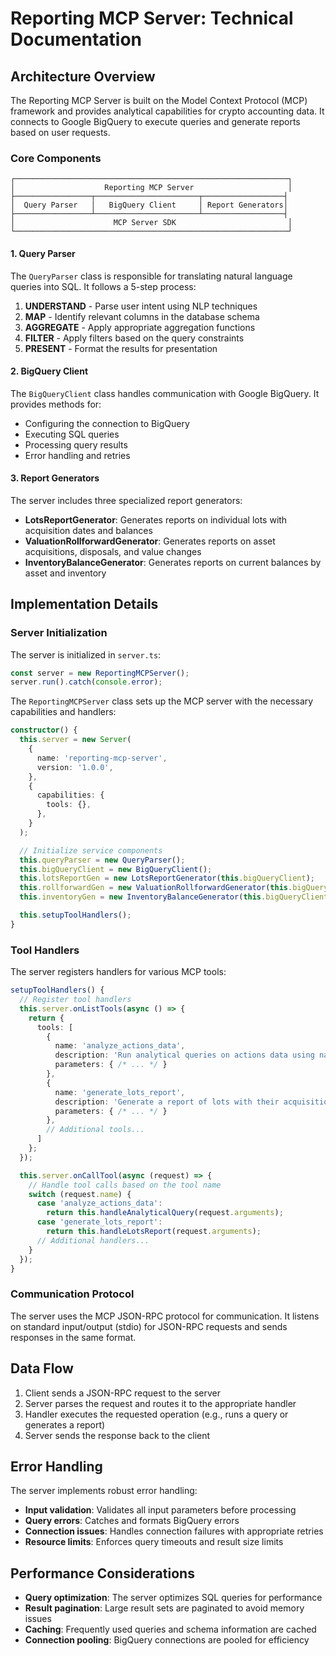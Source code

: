 # Reporting MCP Server: Technical Documentation

## Architecture Overview

The Reporting MCP Server is built on the Model Context Protocol (MCP) framework and provides analytical capabilities for crypto accounting data. It connects to Google BigQuery to execute queries and generate reports based on user requests.

### Core Components

```
┌─────────────────────────────────────────────────────────────┐
│                    Reporting MCP Server                     │
├─────────────────┬───────────────────────┬──────────────────┤
│  Query Parser   │   BigQuery Client     │ Report Generators│
├─────────────────┴───────────────────────┴──────────────────┤
│                      MCP Server SDK                         │
└─────────────────────────────────────────────────────────────┘
```

#### 1. Query Parser

The `QueryParser` class is responsible for translating natural language queries into SQL. It follows a 5-step process:

1. **UNDERSTAND** - Parse user intent using NLP techniques
2. **MAP** - Identify relevant columns in the database schema
3. **AGGREGATE** - Apply appropriate aggregation functions
4. **FILTER** - Apply filters based on the query constraints
5. **PRESENT** - Format the results for presentation

#### 2. BigQuery Client

The `BigQueryClient` class handles communication with Google BigQuery. It provides methods for:

- Configuring the connection to BigQuery
- Executing SQL queries
- Processing query results
- Error handling and retries

#### 3. Report Generators

The server includes three specialized report generators:

- **LotsReportGenerator**: Generates reports on individual lots with acquisition dates and balances
- **ValuationRollforwardGenerator**: Generates reports on asset acquisitions, disposals, and value changes
- **InventoryBalanceGenerator**: Generates reports on current balances by asset and inventory

## Implementation Details

### Server Initialization

The server is initialized in `server.ts`:

```typescript
const server = new ReportingMCPServer();
server.run().catch(console.error);
```

The `ReportingMCPServer` class sets up the MCP server with the necessary capabilities and handlers:

```typescript
constructor() {
  this.server = new Server(
    {
      name: 'reporting-mcp-server',
      version: '1.0.0',
    },
    {
      capabilities: {
        tools: {},
      },
    }
  );

  // Initialize service components
  this.queryParser = new QueryParser();
  this.bigQueryClient = new BigQueryClient();
  this.lotsReportGen = new LotsReportGenerator(this.bigQueryClient);
  this.rollforwardGen = new ValuationRollforwardGenerator(this.bigQueryClient);
  this.inventoryGen = new InventoryBalanceGenerator(this.bigQueryClient);

  this.setupToolHandlers();
}
```

### Tool Handlers

The server registers handlers for various MCP tools:

```typescript
setupToolHandlers() {
  // Register tool handlers
  this.server.onListTools(async () => {
    return {
      tools: [
        {
          name: 'analyze_actions_data',
          description: 'Run analytical queries on actions data using natural language',
          parameters: { /* ... */ }
        },
        {
          name: 'generate_lots_report',
          description: 'Generate a report of lots with their acquisition dates and balances',
          parameters: { /* ... */ }
        },
        // Additional tools...
      ]
    };
  });

  this.server.onCallTool(async (request) => {
    // Handle tool calls based on the tool name
    switch (request.name) {
      case 'analyze_actions_data':
        return this.handleAnalyticalQuery(request.arguments);
      case 'generate_lots_report':
        return this.handleLotsReport(request.arguments);
      // Additional handlers...
    }
  });
}
```

### Communication Protocol

The server uses the MCP JSON-RPC protocol for communication. It listens on standard input/output (stdio) for JSON-RPC requests and sends responses in the same format.

## Data Flow

1. Client sends a JSON-RPC request to the server
2. Server parses the request and routes it to the appropriate handler
3. Handler executes the requested operation (e.g., runs a query or generates a report)
4. Server sends the response back to the client

## Error Handling

The server implements robust error handling:

- **Input validation**: Validates all input parameters before processing
- **Query errors**: Catches and formats BigQuery errors
- **Connection issues**: Handles connection failures with appropriate retries
- **Resource limits**: Enforces query timeouts and result size limits

## Performance Considerations

- **Query optimization**: The server optimizes SQL queries for performance
- **Result pagination**: Large result sets are paginated to avoid memory issues
- **Caching**: Frequently used queries and schema information are cached
- **Connection pooling**: BigQuery connections are pooled for efficiency
